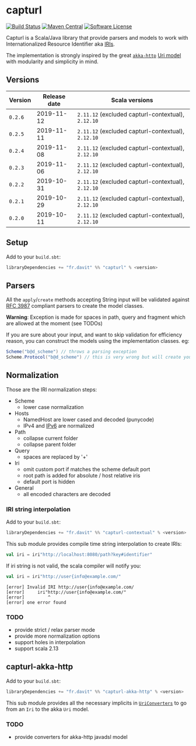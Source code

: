 # capturl

[![Build Status](https://travis-ci.org/RustedBones/capturl.svg?branch=master)](https://travis-ci.org/RustedBones/capturl)
[![Maven Central](https://maven-badges.herokuapp.com/maven-central/fr.davit/capturl_2.12/badge.svg)](https://maven-badges.herokuapp.com/maven-central/fr.davit/capturl_2.12)
[![Software License](https://img.shields.io/badge/license-Apache%202-brightgreen.svg?style=flat)](LICENSE)

Capturl is a Scala/Java library that provide parsers and models to work with Internationalized Resource Identifier aka 
[IRIs](https://en.wikipedia.org/wiki/Internationalized_Resource_Identifier).

The implementation is strongly inspired by the great [`akka-http`](https://github.com/akka/akka-http) 
[Uri model](https://doc.akka.io/docs/akka-http/current/common/uri-model.html) with modularity and simplicity in mind.

## Versions

| Version | Release date | Scala versions                                     |
| ------- | ------------ | -------------------------------------------------- |
| `0.2.6` | 2019-11-12   | `2.11.12` (excluded capturl-contextual), `2.12.10` |
| `0.2.5` | 2019-11-11   | `2.11.12` (excluded capturl-contextual), `2.12.10` |
| `0.2.4` | 2019-11-08   | `2.11.12` (excluded capturl-contextual), `2.12.10` |
| `0.2.3` | 2019-11-06   | `2.11.12` (excluded capturl-contextual), `2.12.10` |
| `0.2.2` | 2019-10-31   | `2.11.12` (excluded capturl-contextual), `2.12.10` |
| `0.2.1` | 2019-10-29   | `2.11.12` (excluded capturl-contextual), `2.12.10` |
| `0.2.0` | 2019-10-11   | `2.11.12` (excluded capturl-contextual), `2.12.10` |


## Setup

Add to your `build.sbt`:

```scala
libraryDependencies += "fr.davit" %% "capturl" % <version>
```

## Parsers

All the `apply`/`create` methods accepting String input will be validated against 
[RFC 3987](https://tools.ietf.org/rfc/rfc3987.txt) compliant parsers to create the model classes.

**Warning**: Exception is made for spaces in path, query and fragment which are allowed at the moment (see TODOs)

If you are sure about your input, and want to skip validation for efficiency reason, you can construct the models
using the implementation classes. eg:

```scala
Scheme("b@d_scheme") // throws a parsing exception
Scheme.Protocol("b@d_scheme") // this is very wrong but will create your scheme
```

## Normalization

Those are the IRI normalization steps:

- Scheme
    - lower case normalization
- Hosts
    - NamedHost are lower cased and decoded (punycode)
    - IPv4 and [IPv6](https://tools.ietf.org/html/rfc5952#section-4) are normalized
- Path
    - collapse current folder
    - collapse parent folder
- Query
    - spaces are replaced by '+'
- Iri
    - omit custom port if matches the scheme default port
    - root path is added for absolute / host relative iris
    - default port is hidden
- General
    - all encoded characters are decoded

### IRI string interpolation

Add to your `build.sbt`:

```scala
libraryDependencies += "fr.davit" %% "capturl-contextual" % <version>
```

This sub module provides compile time string interpolation to create IRIs:

```scala
val iri = iri"http://localhost:8080/path?key#identifier"
```

If iri string is not valid, the scala compiler will notify you:

```scala
val iri = iri"http://user{info@example.com/"
```

```
[error] Invalid IRI http://user{info@example.com/
[error]     iri"http://user{info@example.com/"
[error]         ^
[error] one error found
```


### TODO

- provide strict / relax parser mode
- provide more normalization options
- support holes in interpolation 
- support scala 2.13

## capturl-akka-http

Add to your `build.sbt`:

```scala
libraryDependencies += "fr.davit" %% "capturl-akka-http" % <version>
```

This sub module provides all the necessary implicits in [`UriConverters`](/src/main/scala/fr/davit/capturl/akka/http/UriConverters.scala) 
to go from an `Iri` to the akka `Uri` model.

### TODO

- provide converters for akka-http javadsl model

